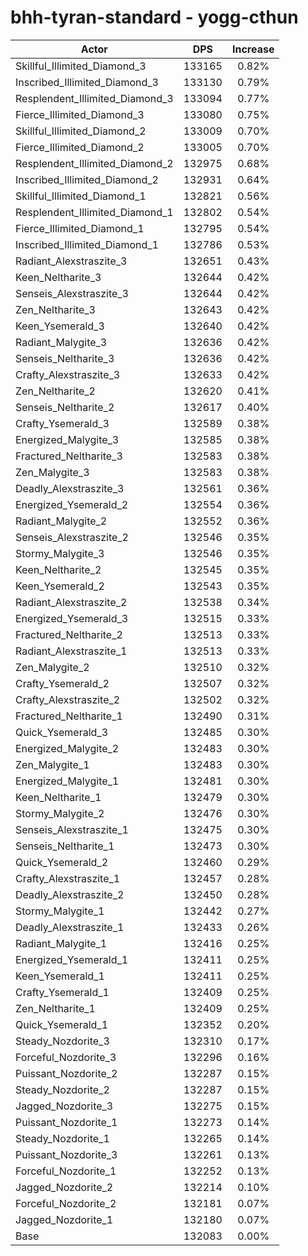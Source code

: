 # bhh-tyran-standard - yogg-cthun
| Actor | DPS | Increase |
|---|:---:|:---:|
|Skillful_Illimited_Diamond_3|133165|0.82%|
|Inscribed_Illimited_Diamond_3|133130|0.79%|
|Resplendent_Illimited_Diamond_3|133094|0.77%|
|Fierce_Illimited_Diamond_3|133080|0.75%|
|Skillful_Illimited_Diamond_2|133009|0.70%|
|Fierce_Illimited_Diamond_2|133005|0.70%|
|Resplendent_Illimited_Diamond_2|132975|0.68%|
|Inscribed_Illimited_Diamond_2|132931|0.64%|
|Skillful_Illimited_Diamond_1|132821|0.56%|
|Resplendent_Illimited_Diamond_1|132802|0.54%|
|Fierce_Illimited_Diamond_1|132795|0.54%|
|Inscribed_Illimited_Diamond_1|132786|0.53%|
|Radiant_Alexstraszite_3|132651|0.43%|
|Keen_Neltharite_3|132644|0.42%|
|Senseis_Alexstraszite_3|132644|0.42%|
|Zen_Neltharite_3|132643|0.42%|
|Keen_Ysemerald_3|132640|0.42%|
|Radiant_Malygite_3|132636|0.42%|
|Senseis_Neltharite_3|132636|0.42%|
|Crafty_Alexstraszite_3|132633|0.42%|
|Zen_Neltharite_2|132620|0.41%|
|Senseis_Neltharite_2|132617|0.40%|
|Crafty_Ysemerald_3|132589|0.38%|
|Energized_Malygite_3|132585|0.38%|
|Fractured_Neltharite_3|132583|0.38%|
|Zen_Malygite_3|132583|0.38%|
|Deadly_Alexstraszite_3|132561|0.36%|
|Energized_Ysemerald_2|132554|0.36%|
|Radiant_Malygite_2|132552|0.36%|
|Senseis_Alexstraszite_2|132546|0.35%|
|Stormy_Malygite_3|132546|0.35%|
|Keen_Neltharite_2|132545|0.35%|
|Keen_Ysemerald_2|132543|0.35%|
|Radiant_Alexstraszite_2|132538|0.34%|
|Energized_Ysemerald_3|132515|0.33%|
|Fractured_Neltharite_2|132513|0.33%|
|Radiant_Alexstraszite_1|132513|0.33%|
|Zen_Malygite_2|132510|0.32%|
|Crafty_Ysemerald_2|132507|0.32%|
|Crafty_Alexstraszite_2|132502|0.32%|
|Fractured_Neltharite_1|132490|0.31%|
|Quick_Ysemerald_3|132485|0.30%|
|Energized_Malygite_2|132483|0.30%|
|Zen_Malygite_1|132483|0.30%|
|Energized_Malygite_1|132481|0.30%|
|Keen_Neltharite_1|132479|0.30%|
|Stormy_Malygite_2|132476|0.30%|
|Senseis_Alexstraszite_1|132475|0.30%|
|Senseis_Neltharite_1|132473|0.30%|
|Quick_Ysemerald_2|132460|0.29%|
|Crafty_Alexstraszite_1|132457|0.28%|
|Deadly_Alexstraszite_2|132450|0.28%|
|Stormy_Malygite_1|132442|0.27%|
|Deadly_Alexstraszite_1|132433|0.26%|
|Radiant_Malygite_1|132416|0.25%|
|Energized_Ysemerald_1|132411|0.25%|
|Keen_Ysemerald_1|132411|0.25%|
|Crafty_Ysemerald_1|132409|0.25%|
|Zen_Neltharite_1|132409|0.25%|
|Quick_Ysemerald_1|132352|0.20%|
|Steady_Nozdorite_3|132310|0.17%|
|Forceful_Nozdorite_3|132296|0.16%|
|Puissant_Nozdorite_2|132287|0.15%|
|Steady_Nozdorite_2|132287|0.15%|
|Jagged_Nozdorite_3|132275|0.15%|
|Puissant_Nozdorite_1|132273|0.14%|
|Steady_Nozdorite_1|132265|0.14%|
|Puissant_Nozdorite_3|132261|0.13%|
|Forceful_Nozdorite_1|132252|0.13%|
|Jagged_Nozdorite_2|132214|0.10%|
|Forceful_Nozdorite_2|132181|0.07%|
|Jagged_Nozdorite_1|132180|0.07%|
|Base|132083|0.00%|
